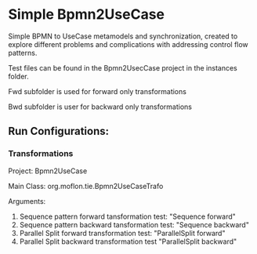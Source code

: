 # Simple Bpmn2UseCase
Simple BPMN to UseCase metamodels and synchronization, created to explore different problems and complications with addressing control flow patterns.

Test files can be found in the Bpmn2UsecCase project in the instances folder. 

Fwd subfolder is used for forward only transformations

Bwd subfolder is user for backward only transformations
## Run Configurations:
### Transformations
Project: Bpmn2UseCase

Main Class: org.moflon.tie.Bpmn2UseCaseTrafo

Arguments:

1. Sequence pattern forward tansformation test: "Sequence forward"
2. Sequence pattern backward tansformation test: "Sequence backward"
3. Parallel Split forward transformation test: "ParallelSplit forward"
4. Parallel Split backward transformation test "ParallelSplit backward"

